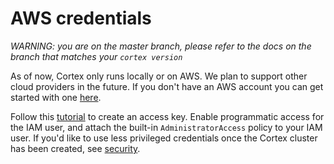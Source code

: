 # AWS credentials

_WARNING: you are on the master branch, please refer to the docs on the branch that matches your `cortex version`_

As of now, Cortex only runs locally or on AWS. We plan to support other cloud providers in the future. If you don't have an AWS account you can get started with one [here](https://portal.aws.amazon.com/billing/signup#/start).

Follow this [tutorial](https://aws.amazon.com/premiumsupport/knowledge-center/create-access-key) to create an access key. Enable programmatic access for the IAM user, and attach the built-in `AdministratorAccess` policy to your IAM user. If you'd like to use less privileged credentials once the Cortex cluster has been created, see [security](../miscellaneous/security.md).

